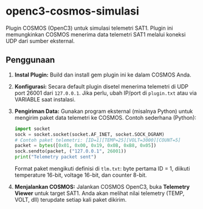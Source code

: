 # openc3-cosmos-simulasi

Plugin COSMOS (OpenC3) untuk simulasi telemetri SAT1. Plugin ini memungkinkan COSMOS menerima data telemetri SAT1 melalui koneksi UDP dari sumber eksternal.

## Penggunaan
1. **Instal Plugin:** Build dan install gem plugin ini ke dalam COSMOS Anda.
2. **Konfigurasi:** Secara default plugin disetel menerima telemetri di UDP port 26001 dari `127.0.0.1`. Jika perlu, ubah IP/port di `plugin.txt` atau via VARIABLE saat instalasi.
3. **Pengiriman Data:** Gunakan program eksternal (misalnya Python) untuk mengirim paket data telemetri ke COSMOS. Contoh sederhana (Python):

    ```python
    import socket
    sock = socket.socket(socket.AF_INET, socket.SOCK_DGRAM)
    # Contoh paket telemetri: [ID=1][TEMP=25][VOLT=3000][COUNT=5]
    packet = bytes([0x01, 0x00, 0x19, 0x0B, 0xB8, 0x05])
    sock.sendto(packet, ("127.0.0.1", 26001))
    print("Telemetry packet sent")
    ```
    Format paket mengikuti definisi di `tlm.txt`: byte pertama ID = 1, diikuti temperature 16-bit, voltage 16-bit, dan counter 8-bit.

4. **Menjalankan COSMOS:** Jalankan COSMOS OpenC3, buka **Telemetry Viewer** untuk target SAT1. Anda akan melihat nilai telemetry (TEMP, VOLT, dll) terupdate setiap kali paket dikirim.


